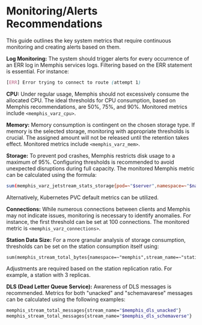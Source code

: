 # Monitoring/Alerts Recommendations

This guide outlines the key system metrics that require continuous monitoring and creating alerts based on them.

**Log Monitoring:** The system should trigger alerts for every occurrence of an ERR log in Memphis services logs. Filtering based on the ERR statement is essential. For instance:

```css
[ERR] Error trying to connect to route (attempt 1)
```

**CPU:** Under regular usage, Memphis should not excessively consume the allocated CPU. The ideal thresholds for CPU consumption, based on Memphis recommendations, are 50%, 75%, and 90%. Monitored metrics include `<memphis_varz_cpu>`.

**Memory:** Memory consumption is contingent on the chosen storage type. If memory is the selected storage, monitoring with appropriate thresholds is crucial. The assigned amount will not be released until the retention takes effect. Monitored metrics include `<memphis_varz_mem>`.

**Storage:** To prevent pod crashes, Memphis restricts disk usage to a maximum of 95%. Configuring thresholds is recommended to avoid unexpected disruptions during full capacity. The monitored Memphis metric can be calculated using the formula:

```bash
sum(memphis_varz_jetstream_stats_storage{pod=~"$server",namespace=~"$namespace"}) / sum(memphis_varz_jetstream_config_max_storage{pod=~"$server",namespace=~"$namespace"})
```

Alternatively, Kubernetes PVC default metrics can be utilized.

**Connections:** While numerous connections between clients and Memphis may not indicate issues, monitoring is necessary to identify anomalies. For instance, the first threshold can be set at 100 connections. The monitored metric is `<memphis_varz_connections>`.

**Station Data Size:** For a more granular analysis of storage consumption, thresholds can be set on the station consumption itself using:

```arduino
sum(memphis_stream_total_bytes{namespace=~"memphis",stream_name=~"station_a"}/3)
```

Adjustments are required based on the station replication ratio. For example, a station with 3 replicas.

**DLS (Dead Letter Queue Service):** Awareness of DLS messages is recommended. Metrics for both "unacked" and "schemavarese" messages can be calculated using the following examples:

```bash
memphis_stream_total_messages{stream_name="$memphis_dls_unacked"}
memphis_stream_total_messages{stream_name="$memphis_dls_schemaverse"}
```
